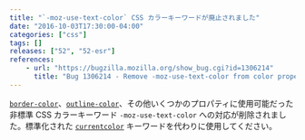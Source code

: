 ```yaml
---
title: "`-moz-use-text-color` CSS カラーキーワードが廃止されました"
date: "2016-10-03T17:30:00-04:00"
categories: ["css"]
tags: []
releases: ["52", "52-esr"]
references:
    - url: "https://bugzilla.mozilla.org/show_bug.cgi?id=1306214"
      title: "Bug 1306214 - Remove -moz-use-text-color from color properties"
---
```

[`border-color`](https://developer.mozilla.org/docs/Web/CSS/border-color)、[`outline-color`](https://developer.mozilla.org/docs/Web/CSS/outline-color)、その他いくつかのプロパティに使用可能だった非標準 CSS カラーキーワード `-moz-use-text-color` への対応が削除されました。標準化された [`currentcolor`](https://developer.mozilla.org/docs/Web/CSS/color_value#currentColor_keyword) キーワードを代わりに使用してください。
